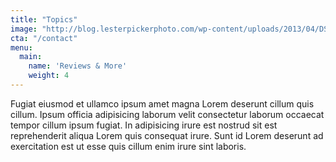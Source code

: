 ```yaml
---
title: "Topics"
image: "http://blog.lesterpickerphoto.com/wp-content/uploads/2013/04/DSC_8383-Panorama-flatirons-3.jpg"
cta: "/contact"
menu:
  main:
    name: 'Reviews & More'
    weight: 4
---
```

Fugiat eiusmod et ullamco ipsum amet magna Lorem deserunt cillum quis cillum. Ipsum officia adipisicing laborum velit consectetur laborum occaecat tempor cillum ipsum fugiat. In adipisicing irure est nostrud sit est reprehenderit aliqua Lorem quis consequat irure. Sunt id Lorem deserunt ad exercitation est ut esse quis cillum enim irure sint laboris.
